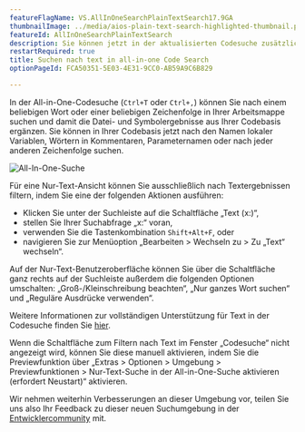 ```yaml
---
featureFlagName: VS.AllInOneSearchPlainTextSearch17.9GA
thumbnailImage: ../media/aios-plain-text-search-highlighted-thumbnail.png
featureId: AllInOneSearchPlainTextSearch
description: Sie können jetzt in der aktualisierten Codesuche zusätzlich zu Dateien und Symbolen nach Text suchen.
restartRequired: true
title: Suchen nach text in all-in-one Code Search
optionPageId: FCA50351-5E03-4E31-9CC0-AB59A9C6B829

---
```



In der All-in-One-Codesuche (`Ctrl+T` oder `Ctrl+,`) können Sie nach einem beliebigen Wort oder einer beliebigen Zeichenfolge in Ihrer Arbeitsmappe suchen und damit die Datei- und Symbolergebnisse aus Ihrer Codebasis ergänzen. Sie können in Ihrer Codebasis jetzt nach den Namen lokaler Variablen, Wörtern in Kommentaren, Parameternamen oder nach jeder anderen Zeichenfolge suchen.

![All-In-One-Suche](../media/aios-plain-text-search-highlighted.png "All-In-One-Suche") 

Für eine Nur-Text-Ansicht können Sie ausschließlich nach Textergebnissen filtern, indem Sie eine der folgenden Aktionen ausführen:

- Klicken Sie unter der Suchleiste auf die Schaltfläche „Text (x:)“,
- stellen Sie Ihrer Suchabfrage „x:“ voran,
- verwenden Sie die Tastenkombination `Shift+Alt+F`, oder
- navigieren Sie zur Menüoption „Bearbeiten > Wechseln zu > Zu „Text“ wechseln“.

Auf der Nur-Text-Benutzeroberfläche können Sie über die Schaltfläche ganz rechts auf der Suchleiste außerdem die folgenden Optionen umschalten: „Groß-/Kleinschreibung beachten“, „Nur ganzes Wort suchen“ und „Reguläre Ausdrücke verwenden“.

Weitere Informationen zur vollständigen Unterstützung für Text in der Codesuche finden Sie [hier](https://devblogs.microsoft.com/visualstudio/17-9-preview-3-brings-exciting-changes-to-code-search). 

Wenn die Schaltfläche zum Filtern nach Text im Fenster „Codesuche“ nicht angezeigt wird, können Sie diese manuell aktivieren, indem Sie die Previewfunktion über „Extras > Optionen > Umgebung > Previewfunktionen > Nur-Text-Suche in der All-in-One-Suche aktivieren (erfordert Neustart)“ aktivieren. 

Wir nehmen weiterhin Verbesserungen an dieser Umgebung vor, teilen Sie uns also Ihr Feedback zu dieser neuen Suchumgebung in der [Entwicklercommunity](https://developercommunity.visualstudio.com/t/Improve-Visual-Studio-All-In-One-Search/10333885?space=8&entry=suggestion) mit.
